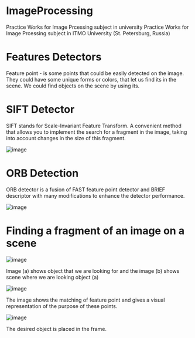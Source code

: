 # ImageProcessing

Practice Works for Image Prcessing subject in university
Practice Works for Image Prcessing subject in ITMO University (St. Petersburg, Russia)

# Features Detectors

Feature point - is some points that could be easily detected on the image. They could have some unique forms or colors, that let us find its in the scene.
We could find objects on the scene by using its. 

# SIFT Detector
SIFT stands for Scale-Invariant Feature Transform. 
A convenient method that allows you to implement the search for a fragment in the image, taking into account changes in the size of this fragment.

![image](https://user-images.githubusercontent.com/48473061/226140117-ac62d37e-903a-4414-ab24-8df420b9d416.png)

# ORB Detection

ORB detector is a fusion of FAST feature point detector and BRIEF descriptor with many modifications to enhance the detector performance.

![image](https://user-images.githubusercontent.com/48473061/226140135-cc82da95-ffbd-4516-b6e1-2f4a63c1f57d.png)

# Finding a fragment of an image on a scene

![image](https://user-images.githubusercontent.com/48473061/226140383-f7aceb76-02df-4683-84c3-4d7359d5e0af.png)

Image (a) shows object that we are looking for and the image (b) shows scene where we are looking object (a)

![image](https://user-images.githubusercontent.com/48473061/226441443-4f5395bc-2623-42d7-ac1b-ea96f78d1dab.png)

The image shows the matching of feature point and gives a visual representation of the purpose of these points.

![image](https://user-images.githubusercontent.com/48473061/226441530-04646453-0158-4457-82e3-1eeda7cc624f.png)

The desired object is placed in the frame.

